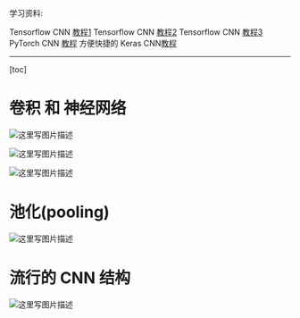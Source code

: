 学习资料:

Tensorflow CNN [教程1](https://morvanzhou.github.io/tutorials/machine-learning/tensorflow/5-03-CNN1/)
Tensorflow CNN [教程2](https://morvanzhou.github.io/tutorials/machine-learning/tensorflow/5-04-CNN2/)
Tensorflow CNN [教程3](https://morvanzhou.github.io/tutorials/machine-learning/tensorflow/5-05-CNN3/)
PyTorch CNN [教程](https://morvanzhou.github.io/tutorials/machine-learning/torch/4-01-CNN/)
方便快捷的 Keras CNN[教程](https://morvanzhou.github.io/tutorials/machine-learning/keras/2-3-CNN/)


----------

[toc]

# 卷积 和 神经网络
![这里写图片描述](https://morvanzhou.github.io/static/results/ML-intro/cnn2.png)

![这里写图片描述](https://morvanzhou.github.io/static/results/ML-intro/cnn3.png)

![这里写图片描述](https://morvanzhou.github.io/static/results/ML-intro/cnn4.png)

# 池化(pooling)
![这里写图片描述](https://morvanzhou.github.io/static/results/ML-intro/cnn5.png)

# 流行的 CNN 结构
![这里写图片描述](https://morvanzhou.github.io/static/results/ML-intro/cnn6.png)
